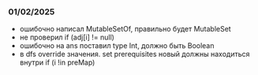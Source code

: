 ### 01/02/2025
- ошибочно написал MutableSetOf<Int>, правильно будет MutableSet<Int>
- не проверил if (adj[i] != null)
- ошибочно на ans поставил type Int, должно быть Boolean
- в dfs override значения. set prerequisites новый должны находиться внутри if (i !in preMap)